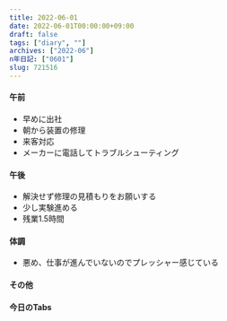 ```yaml
---
title: 2022-06-01
date: 2022-06-01T00:00:00+09:00
draft: false
tags: ["diary", ""]
archives: ["2022-06"]
n年日記: ["0601"]
slug: 721516
---
```

#### 午前
- 早めに出社
- 朝から装置の修理
- 来客対応
- メーカーに電話してトラブルシューティング
#### 午後
- 解決せず修理の見積もりをお願いする
- 少し実験進める
- 残業1.5時間
#### 体調
- 悪め、仕事が進んでいないのでプレッシャー感じている
#### その他
#### 今日のTabs